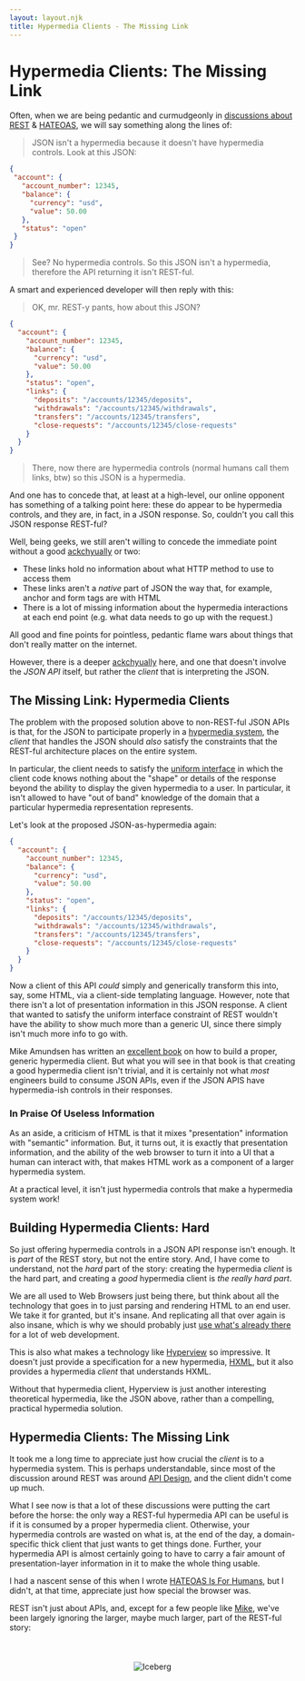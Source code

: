 ```yaml
---
layout: layout.njk
title: Hypermedia Clients - The Missing Link
---
```


# Hypermedia Clients: The Missing Link

Often, when we are being pedantic and curmudgeonly in [discussions about](https://news.ycombinator.com/item?id=32141027) 
[REST](https://htmx.org/essays/how-did-rest-come-to-mean-the-opposite-of-rest/) & [HATEOAS](/essays/hateoas), we will
say something along the lines of:

> JSON isn't a hypermedia because it doesn't have hypermedia controls.  Look at this JSON:
 ```json
{
  "account": {
    "account_number": 12345,
    "balance": {
      "currency": "usd",
      "value": 50.00
    },
    "status": "open"
  }
}
```
> 
> See?  No hypermedia controls.  So this JSON isn't a hypermedia, therefore the API returning it isn't REST-ful.

A smart and experienced developer will then reply with this:

> OK, mr. REST-y pants, how about this JSON?
```json
{
  "account": {
    "account_number": 12345,
    "balance": {
      "currency": "usd",
      "value": 50.00
    },
    "status": "open",
    "links": {
      "deposits": "/accounts/12345/deposits",
      "withdrawals": "/accounts/12345/withdrawals",
      "transfers": "/accounts/12345/transfers",
      "close-requests": "/accounts/12345/close-requests"
    }
  }
}
```
> There, now there are hypermedia controls (normal humans call them links, btw) so this JSON is a hypermedia.

And one has to concede that, at least at a high-level, our online opponent has something of a talking point here: these
do appear to be hypermedia controls, and they are, in fact, in a JSON response.  So, couldn't you call this JSON response
REST-ful?  

Well, being geeks, we still aren't willing to concede the immediate point without a good [ackchyually](https://i.imgur.com/DpQ9YJl.png) or two:

* These links hold no information about what HTTP method to use to access them
* These links aren't a *native* part of JSON the way that, for example, anchor and form tags are with HTML
* There is a lot of missing information about the hypermedia interactions at each end point (e.g. what data needs to
  go up with the request.)

All good and fine points for pointless, pedantic flame wars about things that don't really matter on the internet.

However, there is a deeper [ackchyually](https://i.imgur.com/DpQ9YJl.png) here, and one that doesn't involve the *JSON API* 
itself, but rather the *client* that is interpreting the JSON.

## The Missing Link: Hypermedia Clients

The problem with the proposed solution above to non-REST-ful JSON APIs is that, for the JSON to participate properly in
a [hypermedia system](https://hypermedia.systems), the *client* that handles the JSON should *also* satisfy the constraints
that the REST-ful architecture places on the entire system.

In particular, the client needs to satisfy the [uniform interface](https://en.wikipedia.org/wiki/Representational_state_transfer#Uniform_interface)
in which the client code knows nothing about the "shape" or details of the response beyond the ability to display
the given hypermedia to a user.  In particular, it isn't allowed to have "out of band" knowledge of the domain that
a particular hypermedia representation represents.

Let's look at the proposed JSON-as-hypermedia again: 

```json
{
  "account": {
    "account_number": 12345,
    "balance": {
      "currency": "usd",
      "value": 50.00
    },
    "status": "open",
    "links": {
      "deposits": "/accounts/12345/deposits",
      "withdrawals": "/accounts/12345/withdrawals",
      "transfers": "/accounts/12345/transfers",
      "close-requests": "/accounts/12345/close-requests"
    }
  }
}
```
Now a client of this API *could* simply and generically transform this into, say, some HTML, via a client-side templating
language.  However, note that there isn't a lot of presentation information in this JSON response.  A client that wanted
to satisfy the uniform interface constraint of REST wouldn't have the ability to show much more than a generic UI, since
there simply isn't much more info to go with.

Mike Amundsen has written an [excellent book](https://www.oreilly.com/library/view/restful-web-clients/9781491921890/) on
how to build a proper, generic hypermedia client.  But what you will see in that book is that creating a good hypermedia 
client isn't trivial, and it is certainly not what *most* engineers build to consume JSON APIs, even if the JSON APIS
have hypermedia-ish controls in their responses.

### In Praise Of Useless Information

As an aside, a criticism of HTML is that it mixes "presentation" information with "semantic" information.  But, it turns 
out, it is exactly that presentation information, and the ability of the web browser to turn it into a UI that a human 
can interact with, that makes HTML work as a component of a larger hypermedia system.

At a practical level, it isn't just hypermedia controls that make a hypermedia system work!

## Building Hypermedia Clients: Hard

So just offering hypermedia controls in a JSON API response isn't enough.  It is *part* of the REST story, but not the
entire story.  And, I have come to understand, not the *hard* part of the story: creating the hypermedia *client* is
the hard part, and creating a *good* hypermedia client is *the really hard part*.

We are all used to Web Browsers just being there, but think about all the technology that goes in to just parsing and
rendering HTML to an end user.  We take it for granted, but it's insane.  And replicating all that over again is also 
insane, which is why we should probably just [use what's already there](https://htmx.org) for a lot of web development.

This is also what makes a technology like [Hyperview](https://hyperview.org/) so impressive.  It doesn't just provide
a specification for a new hypermedia, [HXML](https://hyperview.org/docs/guide_html), but it also provides a hypermedia
*client* that understands HXML.

Without that hypermedia client, Hyperview is just another interesting theoretical hypermedia, like the JSON above, rather
than a compelling, practical hypermedia solution.

## Hypermedia Clients: The Missing Link

It took me a long time to appreciate just how crucial the *client* is to a hypermedia system.  This is perhaps understandable,
since most of the discussion around REST was around [API Design](https://www.martinfowler.com/articles/richardsonMaturityModel.html),
and the client didn't come up much.

What I see now is that a lot of these discussions were putting the cart before the horse: the only way a REST-ful hypermedia
API can be useful is if it is consumed by a proper hypermedia client.  Otherwise, your hypermedia controls are wasted
on what is, at the end of the day, a domain-specific thick client that just wants to get things done.  Further, your
hypermedia API is almost certainly going to have to carry a fair amount of presentation-layer information in it to make
the whole thing usable.

I had a nascent sense of this when I wrote [HATEOAS Is For Humans](https://intercoolerjs.org/2016/05/08/hatoeas-is-for-humans.html),
but I didn't, at that time, appreciate just how special the browser was.

REST isn't just about APIs, and, except for a few people like [Mike](https://training.amundsen.com/), we've been largely
ignoring the larger, maybe much larger, part of the REST-ful story:

<div style="text-align:center;padding-top: 24px">

![Iceberg](/img/creating-client.png)

</div>